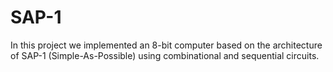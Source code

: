 # SAP-1
In this project we implemented an 8-bit computer based on the architecture of SAP-1 (Simple-As-Possible) using combinational and sequential circuits.
